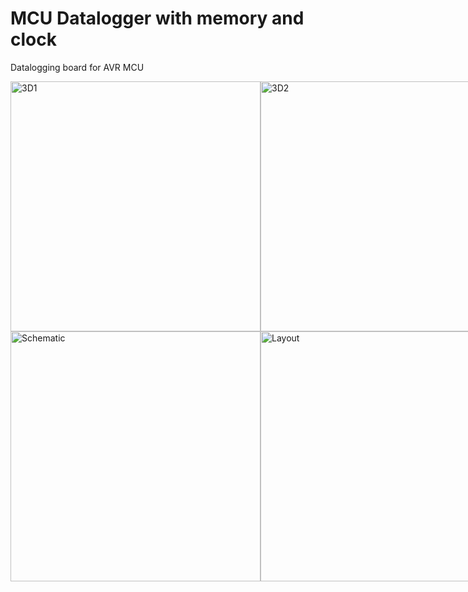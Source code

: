 # MCU Datalogger with memory and clock
Datalogging board for AVR MCU




<div style="display: flex; flex-direction: row; height: 400px;">
  <img width="400" alt="3D1" src="https://github.com/DevMajed/Dattalogger_Board/assets/66625688/95b83f97-89db-4a08-b0f1-370714bec324">
  <img width="400" alt="3D2" src="https://github.com/DevMajed/Dattalogger_Board/assets/66625688/567f35db-f68d-4597-80bb-cd99214853e9">
</div>

<div style="display: flex; flex-direction: row; height: 400px;">
  <img width="400" alt="Schematic" src="https://github.com/DevMajed/Dattalogger_Board/assets/66625688/3cc01176-0c84-41bb-a68a-b83525bde863">
  <img width="400" alt="Layout" src="https://github.com/DevMajed/Dattalogger_Board/assets/66625688/aa3f6726-ef92-4378-a58c-ed3204e1b854">
</div>
